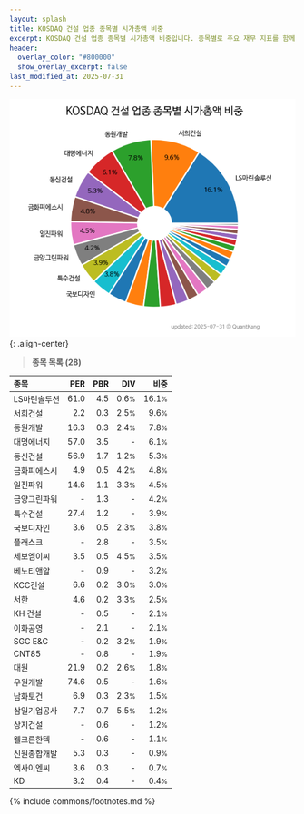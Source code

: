 ```yaml
---
layout: splash
title: KOSDAQ 건설 업종 종목별 시가총액 비중
excerpt: KOSDAQ 건설 업종 종목별 시가총액 비중입니다. 종목별로 주요 재무 지표를 함께 표시합니다.
header:
  overlay_color: "#800000"
  show_overlay_excerpt: false
last_modified_at: 2025-07-31
---
```



![KOSDAQ 건설 업종 종목별 시가총액 비중](/stats/sector/images/kosdaq_업종_건설_종목.png){: .align-center}


> **종목 목록 (28)**<a id="list"></a>

| **종목** | **PER** | **PBR** | **DIV** | **비중** |
| :------- | ------: | ------: | ------: | -------: |
| LS마린솔루션 | 61.0 | 4.5 | 0.6<small>%</small> | 16.1<small>%</small> |
| 서희건설 | 2.2 | 0.3 | 2.5<small>%</small> | 9.6<small>%</small> |
| 동원개발 | 16.3 | 0.3 | 2.4<small>%</small> | 7.8<small>%</small> |
| 대명에너지 | 57.0 | 3.5 | - | 6.1<small>%</small> |
| 동신건설 | 56.9 | 1.7 | 1.2<small>%</small> | 5.3<small>%</small> |
| 금화피에스시 | 4.9 | 0.5 | 4.2<small>%</small> | 4.8<small>%</small> |
| 일진파워 | 14.6 | 1.1 | 3.3<small>%</small> | 4.5<small>%</small> |
| 금양그린파워 | - | 1.3 | - | 4.2<small>%</small> |
| 특수건설 | 27.4 | 1.2 | - | 3.9<small>%</small> |
| 국보디자인 | 3.6 | 0.5 | 2.3<small>%</small> | 3.8<small>%</small> |
| 플래스크 | - | 2.8 | - | 3.5<small>%</small> |
| 세보엠이씨 | 3.5 | 0.5 | 4.5<small>%</small> | 3.5<small>%</small> |
| 베노티앤알 | - | 0.9 | - | 3.2<small>%</small> |
| KCC건설 | 6.6 | 0.2 | 3.0<small>%</small> | 3.0<small>%</small> |
| 서한 | 4.6 | 0.2 | 3.3<small>%</small> | 2.5<small>%</small> |
| KH 건설 | - | 0.5 | - | 2.1<small>%</small> |
| 이화공영 | - | 2.1 | - | 2.1<small>%</small> |
| SGC E&C | - | 0.2 | 3.2<small>%</small> | 1.9<small>%</small> |
| CNT85 | - | 0.8 | - | 1.9<small>%</small> |
| 대원 | 21.9 | 0.2 | 2.6<small>%</small> | 1.8<small>%</small> |
| 우원개발 | 74.6 | 0.5 | - | 1.6<small>%</small> |
| 남화토건 | 6.9 | 0.3 | 2.3<small>%</small> | 1.5<small>%</small> |
| 삼일기업공사 | 7.7 | 0.7 | 5.5<small>%</small> | 1.2<small>%</small> |
| 상지건설 | - | 0.6 | - | 1.2<small>%</small> |
| 웰크론한텍 | - | 0.6 | - | 1.1<small>%</small> |
| 신원종합개발 | 5.3 | 0.3 | - | 0.9<small>%</small> |
| 엑사이엔씨 | 3.6 | 0.3 | - | 0.7<small>%</small> |
| KD | 3.2 | 0.4 | - | 0.4<small>%</small> |

{% include commons/footnotes.md %}